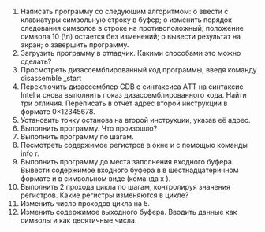 1. Написать программу со следующим алгоритмом:
   o ввести с клавиатуры символьную строку в буфер;
   o изменить порядок следования символов в строке на противоположный;
   положение символа 10 (\n) остается без изменений;
   o вывести результат на экран;
   o завершить программу.
2. Загрузить программу в отладчик. Какими способами это можно сделать?
3. Просмотреть дизассемблированный код программы, введя команду
   disassemble _start
4. Переключить дизассемблер GDB с синтаксиса АTT на синтаксис Intel и снова
   выполнить показ дизассемблированного кода. Найти три отличия. Переписать в отчет
   адрес второй инструкции в формате 0×12345678.
5. Установить точку останова на второй инструкции, указав её адрес.
6. Выполнить программу. Что произошло?
7. Выполнить программу по шагам.
8. Посмотреть содержимое регистров в окне и с помощью команды info r.
9. Выполнить программу до места заполнения входного буфера. Вывести содержимое
   входного буфера в в шестнадцатеричном формате и в символьном виде (команда x ).
10. Выполнить 2 прохода цикла по шагам, контролируя значения регистров. Какие
    регистры изменяются в цикле?
11. Изменить число проходов цикла на 5.
12. Изменить содержимое выходного буфера. Вводить данные как символы и как
    десятичные числа.